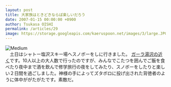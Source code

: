 ```yaml
---
layout: post
title: 大家族はときどきならば楽しいだろう
date: 2007-01-15 00:00:00 +0900
author: Tsukasa OISHI
permalink: /articles/29
image: https://storage.googleapis.com/kaeruspoon.net/images/3/large.JPG?1300871011
---
```



![Medium](https://storage.googleapis.com/kaeruspoon.net/images/3/medium.JPG?1300871011)  
　土日はシャトー塩沢スキー場へスノボーをしに行きました。 [ガーラ湯沢の近く](http://maps.google.co.jp/maps?q=%E3%82%B7%E3%83%A3%E3%83%88%E3%83%BC%E5%A1%A9%E6%B2%A2&lr=lang_ja&ie=UTF8&oe=UTF-8&client=firefox&z=18&ll=37.051007,138.839582&spn=0.001845,0.006394&t=h&om=1)です。10人以上の大人数で行ったのですが、みんなでこたつを囲んでご飯を食べたり夜中まで酒を飲んで修学旅行の夜をしてみたり、スノボーをしたりと楽しい２日間を過ごしました。神様の手によってズタボロに投げ出された背徳者のように体中ががたがたです。素敵だ。  
